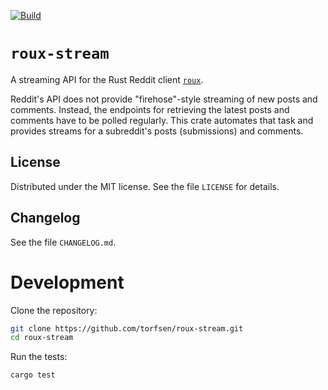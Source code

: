 [![Build](https://github.com/torfsen/roux-stream/actions/workflows/build.yml/badge.svg)](https://github.com/torfsen/roux-stream/actions/workflows/build.yml)

# `roux-stream`

A streaming API for the Rust Reddit client
[`roux`](https://github.com/halcyonnouveau/roux).

Reddit's API does not provide "firehose"-style streaming of new posts and
comments. Instead, the endpoints for retrieving the latest posts and comments
have to be polled regularly. This crate automates that task and provides streams
for a subreddit's posts (submissions) and comments.


## License

Distributed under the MIT license. See the file `LICENSE` for details.


## Changelog

See the file `CHANGELOG.md`.


# Development

Clone the repository:

```bash
git clone https://github.com/torfsen/roux-stream.git
cd roux-stream
```

Run the tests:

```bash
cargo test
```

